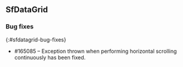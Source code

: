 ## SfDataGrid

### Bug fixes
{:#sfdatagrid-bug-fixes}
*  \#165085 – Exception thrown when performing horizontal scrolling continuously has been fixed.